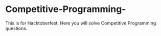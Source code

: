 # Competitive-Programming-
This is for Hacktoberfest, Here you will solve Competitive Programming questions.
